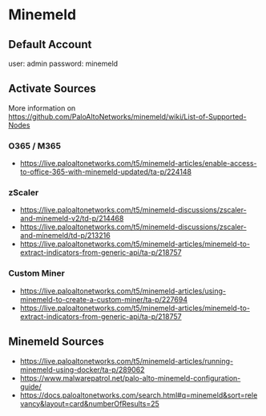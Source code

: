 # Minemeld

## Default Account
user: admin
password: minemeld

## Activate Sources
More information on https://github.com/PaloAltoNetworks/minemeld/wiki/List-of-Supported-Nodes

### O365 / M365
- https://live.paloaltonetworks.com/t5/minemeld-articles/enable-access-to-office-365-with-minemeld-updated/ta-p/224148

### zScaler
- https://live.paloaltonetworks.com/t5/minemeld-discussions/zscaler-and-minemeld-v2/td-p/214468
- https://live.paloaltonetworks.com/t5/minemeld-discussions/zscaler-and-minemeld/td-p/213216
- https://live.paloaltonetworks.com/t5/minemeld-articles/minemeld-to-extract-indicators-from-generic-api/ta-p/218757


### Custom Miner
- https://live.paloaltonetworks.com/t5/minemeld-articles/using-minemeld-to-create-a-custom-miner/ta-p/227694
- https://live.paloaltonetworks.com/t5/minemeld-articles/minemeld-to-extract-indicators-from-generic-api/ta-p/218757



## Minemeld Sources
- https://live.paloaltonetworks.com/t5/minemeld-articles/running-minemeld-using-docker/ta-p/289062
- https://www.malwarepatrol.net/palo-alto-minemeld-configuration-guide/
- https://docs.paloaltonetworks.com/search.html#q=minemeld&sort=relevancy&layout=card&numberOfResults=25